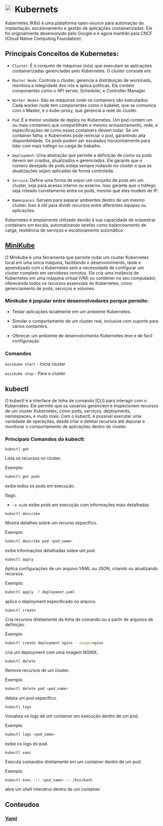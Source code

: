 # <img width="25px" src="https://cdn.jsdelivr.net/gh/devicons/devicon@latest/icons/kubernetes/kubernetes-original.svg" /> Kubernets

Kubernetes (K8s) é uma plataforma open-source para automação da implantação, escalonamento e gestão de aplicações containerizadas. Ele foi originalmente desenvolvido pelo Google e é agora mantido pela CNCF (Cloud Native Computing Foundation).

## Principais Conceitos de Kubernetes:

- `Cluster`: É o conjunto de máquinas (nós) que executam as aplicações containerizadas gerenciadas pelo Kubernetes. O cluster consiste em:

- `Master Node`: Controla o cluster, gerencia a distribuição de workloads, monitora a integridade dos nós e aplica políticas. Ele contém componentes como o API server, Scheduler, e Controller Manager.

- `Worker Nodes`: São as máquinas onde os containers são executados. Cada worker node tem componentes como o kubelet, que se comunica com o Master, e o kube-proxy, que gerencia a rede do cluster.

- `Pod`: É a menor unidade de deploy no Kubernetes. Um pod contém um ou mais containers que compartilham o mesmo armazenamento, rede, e especificações de como esses containers devem rodar. Se um container falha, o Kubernetes pode reiniciar o pod, garantindo alta disponibilidade. Os pods podem ser escalados horizontalmente para lidar com mais tráfego ou carga de trabalho.

- `Deployment`: Uma abstração que permite a definição de como os pods devem ser criados, atualizados e gerenciados. Ele garante que o número desejado de pods esteja sempre rodando no cluster e que as atualizações sejam aplicadas de forma controlada.

- `Service`: Define uma forma de expor um conjunto de pods em um cluster, seja para acesso interno ou externo. Isso garante que o tráfego seja roteado corretamente entre os pods, mesmo que eles mudem de IP.

- `Namespaces`: Servem para separar ambientes dentro de um mesmo cluster. Isso é útil para dividir recursos entre diferentes equipes ou aplicações.

Kubernetes é amplamente utilizado devido à sua capacidade de orquestrar containers em escala, automatizando tarefas como balanceamento de carga, resiliência de serviços e escalonamento automático.

## [MiniKube](https://minikube.sigs.k8s.io/docs/)

O Minikube é uma ferramenta que permite rodar um cluster Kubernetes local em uma única máquina, facilitando o desenvolvimento, teste e aprendizado com o Kubernetes sem a necessidade de configurar um cluster completo em servidores remotos. Ele cria uma instância de Kubernetes em uma máquina virtual (VM) ou contêiner no seu computador, oferecendo todos os recursos essenciais do Kubernetes, como gerenciamento de pods, serviços e volumes.

### Minikube é popular entre desenvolvedores porque permite:

- Testar aplicações localmente em um ambiente Kubernetes.

- Simular o comportamento de um cluster real, inclusive com suporte para vários containers.

- Oferecer um ambiente de desenvolvimento Kubernetes leve e de fácil configuração.

### Comandos

`minikube start` - Inicia cluster

`minikube stop` - Para o cluster

## kubectl

O kubectl é a interface de linha de comando (CLI) para interagir com o Kubernetes. Ele permite que os usuários gerenciem e inspecionem recursos de um cluster Kubernetes, como pods, serviços, deployments, namespaces, e muito mais. Com o kubectl, é possível executar uma variedade de operações, desde criar e deletar recursos até depurar e monitorar o comportamento de aplicações dentro do cluster.

### Principais Comandos do kubectl:

`kubectl get`

Lista os recursos no cluster.

Exemplo: 

```bash
kubectl get pods
```

exibe todos os pods em execução.

flags:

- `-o wide` exibe pods em execução com informações mais detalhadas



`kubectl describe`

Mostra detalhes sobre um recurso específico.

Exemplo: 

```bash
kubectl describe pod <pod_name> 
```

exibe informações detalhadas sobre um pod.


`kubectl apply`

Aplica configurações de um arquivo YAML ou JSON, criando ou atualizando recursos.

Exemplo:

```bash
kubectl apply -f deployment.yaml
```

aplica o deployment especificado no arquivo.

`kubectl create`

Cria recursos diretamente da linha de comando ou a partir de arquivos de definição.

Exemplo

```bash
kubectl create deployment nginx --image=nginx
```

cria um deployment com uma imagem NGINX.


`kubectl delete`

Remove recursos de um cluster.

Exemplo

```bash
kubectl delete pod <pod_name>
```

deleta um pod específico.

`kubectl logs`

Visualiza os logs de um container em execução dentro de um pod.

Exemplo

```bash
kubectl logs <pod_name>
```

exibe os logs do pod.

`kubectl exec`

Executa comandos diretamente em um container dentro de um pod.

Exemplo

```bash
kubectl exec -it <pod_name> -- /bin/bash
```

abre um shell interativo dentro de um container.

## Conteudos

### [Yaml](./yaml.md)